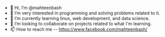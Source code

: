 - 👋 Hi, I’m @mahteenbash
- 👀 I’m very interested in programming and solving problems related to it.
- 🌱 I’m currently learning linux, web development, and data science.
- 💞️ I’m looking to collaborate on projects related to what I'm learning.
- 📫 How to reach me -- https://www.facebook.com/mahteenbash/

<!---
mahteenbash/mahteenbash is a ✨ special ✨ repository because its `README.md` (this file) appears on your GitHub profile.
You can click the Preview link to take a look at your changes.
--->
